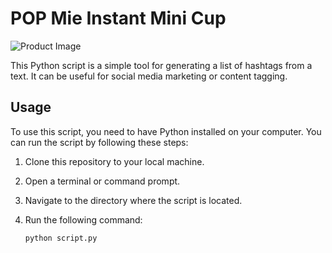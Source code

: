 # POP Mie Instant Mini Cup

![Product Image](https://shope.ee/4fUxtlZ7wY)

This Python script is a simple tool for generating a list of hashtags from a text. It can be useful for social media marketing or content tagging.

## Usage
To use this script, you need to have Python installed on your computer. You can run the script by following these steps:

1. Clone this repository to your local machine.
2. Open a terminal or command prompt.
3. Navigate to the directory where the script is located.
4. Run the following command:

   ```bash
   python script.py
